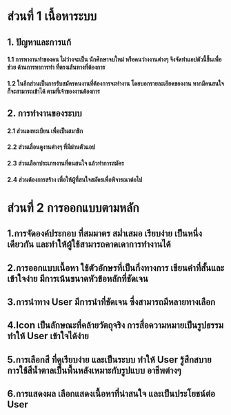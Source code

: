 # ส่วนที่ 1 เนื้อหาระบบ
## 1. ปัญหาและการแก้
 #### 1.1 การหางานทำของคน ไม่ว่างจะเป็น นักศึกษาจบใหม่ หรือคนว่างงานต่างๆ จึงจัดทำแอปตัวนี้ขึ้นเพื่อช่วย ด้านการหาการทำ ที่ตรงเส้นทางที่ต้องการ 
 #### 1.2 ในอีกส่วนเป็นการรับสมัครคนงานที่ต้องการจะทำงาน โดยบอกรายละเอียดของงาน หากมีคนสนใจก็จะสามารถเข้าได้ ตามที่เจ้าของงานต้องการ
## 2. การทำงานของระบบ
 #### 2.1 ส่วนลงทะเบียน เพื่อเป็นสมาชิก 
 #### 2.2 ส่วนเลื่อนดูงานต่างๆ ที่มีผ่านตัวแอป
 #### 2.3 ส่วนเลือกประเภทงานที่ตนสนใจ แล้วทำการสมัคร
 #### 2.4 ส่วนต้องการสร้าง เพื่อให้ผู้ที่สนใจสมัครเพื่อพิจารณาต่อไป
 # ส่วนที่ 2 การออกแบบตามหลัก
 ## 1.การจัดองค์ประกอบ ที่สมมาตร สม่ำเสมอ เรียบง่าย เป็นหนึ่งเดียวกัน และทำให้ผู้ใช้สามารถคาดเดาการทำงานได้
 ## 2.การออกแบบเนื้อหา ใช้ตัวอักษรที่เป็นกึ่งทางการ เขียนคำที่สั้นและเข้าใจง่าย มีการเน้นขนาดหัวข้อหลักที่ชัดเจน
 ## 3.การนำทาง User มีการนำที่ชัดเจน ซึ่งสามารถมีหลายทางเลือก 
 ## 4.Icon เป็นลักษณะที่คล้ายวัตถุจริง การสื่อความหมายเป็นรูปธรรม ทำให้ User เข้าใจได้ง่าย
 ## 5.การเลือกสี ที่ดูเรียบง่าย และเป็นระบบ ทำให้ User รู้สึกสบาย การใช้สีน้ำตาลเป็นพื้นหลังเหมาะกับรูปแบบ อาชีพต่างๆ 
 ## 6.การแสดงผล เลือกแสดงเนื้อหาที่น่าสนใจ และเป็นประโยชน์ต่อ User
 
 
